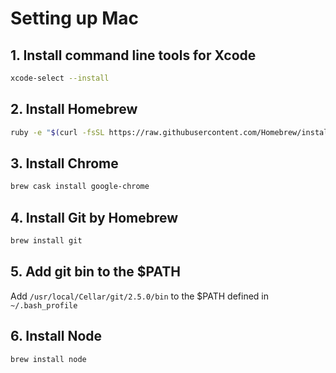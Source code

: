 # Setting up Mac
## 1. Install command line tools for Xcode
```bash
xcode-select --install
```

## 2. Install Homebrew
```bash
ruby -e "$(curl -fsSL https://raw.githubusercontent.com/Homebrew/install/master/install)"
```

## 3. Install Chrome
```bash
brew cask install google-chrome
```

## 4. Install Git by Homebrew
```bash
brew install git
```

## 5. Add git bin to the $PATH
Add `/usr/local/Cellar/git/2.5.0/bin` to the $PATH defined in `~/.bash_profile`

## 6. Install Node
```bash
brew install node
```
